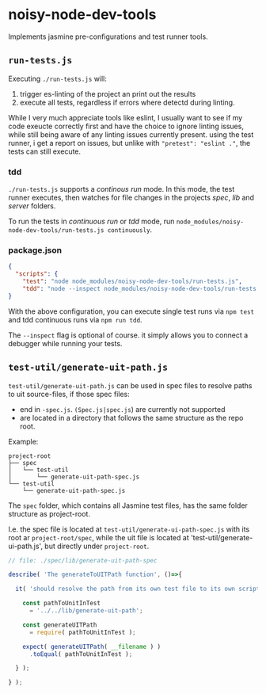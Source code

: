 # noisy-node-dev-tools

Implements jasmine pre-configurations and test runner tools.

## `run-tests.js`
Executing `./run-tests.js` will:

1. trigger es-linting of the project an print out the results
2. execute all tests, regardless if errors where detectd during linting.

While I very much appreciate tools like eslint, I usually want to see if my code
exeucte correctly first and have the choice to ignore linting issues, while
still being aware of any linting issues currently present. using the test runner,
i get a report on issues, but unlike with `"pretest": "eslint ."`, the tests
can still execute.

### tdd
`./run-tests.js` supports a _continous run_ mode. In this mode, the test runner
executes, then watches for file changes in the projects _spec_, _lib_ and
_server_ folders.

To run the tests in _continuous run_ or _tdd_ mode, run
`node_modules/noisy-node-dev-tools/run-tests.js continuously`.

### package.json

```json
{
  "scripts": {
    "test": "node node_modules/noisy-node-dev-tools/run-tests.js",
    "tdd": "node --inspect node_modules/noisy-node-dev-tools/run-tests.js continuously"
}
```
With the above configuration, you can execute single test runs via `npm test`
and tdd continuous runs via `npm run tdd`.

The `--inspect` flag is optional of course. it simply allows you to connect a
debugger while running your tests.


## `test-util/generate-uit-path.js`
`test-util/generate-uit-path.js` can be used in spec files to resolve
paths to uit source-files, if those spec files:

* end in `-spec.js`. `(Spec.js|spec.js`) are currently not supported
* are located in a directory that follows the same structure as the repo root.

Example:

```console
project-root
├── spec
│   └── test-util
│       └── generate-uit-path-spec.js
└── test-util
    └── generate-uit-path-spec.js
```

The `spec` folder, which contains all Jasmine test files, has the same folder
structure as project-root.

I.e. the spec file is located
at `test-util/generate-ui-path-spec.js` with its root ar `project-root/spec`,
while the uit file is located at 'test-util/generate-ui-path.js', but directly
under `project-root`.


```javascript
// file: ./spec/lib/generate-uit-path-spec

describe( 'The generateToUITPath function', ()=>{

  it( 'should resolve the path from its own test file to its own script',()=>{

    const pathToUnitInTest
      = '../../lib/generate-uit-path';

    const generateUITPath
      = require( pathToUnitInTest );

    expect( generateUITPath( __filename ) )
      .toEqual( pathToUnitInTest );

  } );

} );

```


